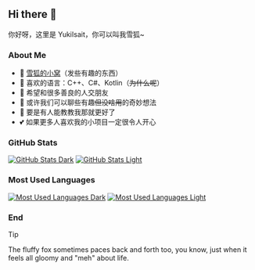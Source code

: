 ## Hi there 👋

你好呀，这里是 YukiIsait，你可以叫我雪狐~

### About Me

- 🌱 [雪狐的小窝](https://youko.netlify.app/)（发些有趣的东西）
- 🔭 喜欢的语言：C++、C#、Kotlin（~~为什么呢~~）
- 👯 希望和很多善良的人交朋友
- 💬 或许我们可以聊些有趣~~但没啥用~~的奇妙想法
- 🤔 要是有人能教教我那就更好了
- 💕 如果更多人喜欢我的小项目一定很令人开心

### GitHub Stats

[![GitHub Stats Dark](https://github-readme-stats.vercel.app/api/?username=YukiIsait&show_icons=true&hide_title=true&theme=dracula#gh-dark-mode-only)](https://github.com/YukiIsait#gh-dark-mode-only)
[![GitHub Stats Light](https://github-readme-stats.vercel.app/api/?username=YukiIsait&show_icons=true&hide_title=true&theme=shadow_blue#gh-light-mode-only)](https://github.com/YukiIsait#gh-light-mode-only)

### Most Used Languages

[![Most Used Languages Dark](https://github-readme-stats.vercel.app/api/top-langs/?username=YukiIsait&layout=compact&langs_count=8&size_weight=0.5&count_weight=0.5&hide_title=true&theme=dracula#gh-dark-mode-only)](https://github.com/YukiIsait#gh-dark-mode-only)
[![Most Used Languages Light](https://github-readme-stats.vercel.app/api/top-langs/?username=YukiIsait&layout=compact&langs_count=8&size_weight=0.5&count_weight=0.5&hide_title=true&theme=shadow_blue#gh-light-mode-only)](https://github.com/YukiIsait#gh-light-mode-only)

### End

> [!TIP]
> The fluffy fox sometimes paces back and forth too, you know, just when it feels all gloomy and "meh" about life.
